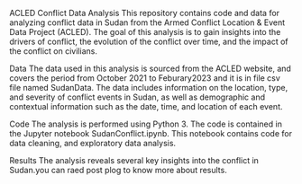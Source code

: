 ACLED Conflict Data Analysis
This repository contains code and data for analyzing conflict data in Sudan from the Armed Conflict Location & Event Data Project (ACLED). The goal of this analysis is to gain insights into the drivers of conflict, the evolution of the conflict over time, and the impact of the conflict on civilians.

Data
The data used in this analysis is sourced from the ACLED website, and covers the period from October 2021 to Feburary2023 and it is in file csv file named SudanData. The data includes information on the location, type, and severity of conflict events in Sudan, as well as demographic and contextual information such as the date, time, and location of each event.

Code
The analysis is performed using Python 3. The code is contained in the Jupyter notebook SudanConflict.ipynb. This notebook contains code for data cleaning, and exploratory data analysis.

Results
The analysis reveals several key insights into the conflict in Sudan.you can raed post plog to know more about results.






